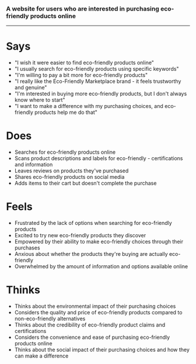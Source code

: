### A website for users who are interested in purchasing eco-friendly products online
---
# Says
- "I wish it were easier to find eco-friendly products online"
- "I usually search for eco-friendly products using specific keywords"
- "I'm willing to pay a bit more for eco-friendly products"
- "I really like the Eco-Friendly Marketplace brand - it feels trustworthy and genuine"
- "I'm interested in buying more eco-friendly products, but I don't always know where to start"
- "I want to make a difference with my purchasing choices, and eco-friendly products help me do that"
# Does
- Searches for eco-friendly products online
- Scans product descriptions and labels for eco-friendly - certifications and information
- Leaves reviews on products they've purchased
- Shares eco-friendly products on social media
- Adds items to their cart but doesn't complete the purchase
# Feels
- Frustrated by the lack of options when searching for eco-friendly products
- Excited to try new eco-friendly products they discover
- Empowered by their ability to make eco-friendly choices through their purchases
- Anxious about whether the products they're buying are actually eco-friendly
- Overwhelmed by the amount of information and options available online
# Thinks
- Thinks about the environmental impact of their purchasing choices
- Considers the quality and price of eco-friendly products compared to non-eco-friendly alternatives
- Thinks about the credibility of eco-friendly product claims and certifications
- Considers the convenience and ease of purchasing eco-friendly products online
- Thinks about the social impact of their purchasing choices and how they can make a difference
